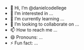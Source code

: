 - 👋 Hi, I’m @danielcodellege
- 👀 I’m interested in ...
- 🌱 I’m currently learning ...
- 💞️ I’m looking to collaborate on ...
- 📫 How to reach me ...
- 😄 Pronouns: ...
- ⚡ Fun fact: ...

<!---
danielcodellege/danielcodellege is a ✨ special ✨ repository because its `README.md` (this file) appears on your GitHub profile.
You can click the Preview link to take a look at your changes.
--->
